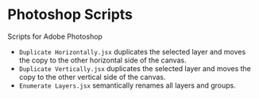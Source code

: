 # Photoshop Scripts

Scripts for Adobe Photoshop

- `Duplicate Horizontally.jsx` duplicates the selected layer and moves the copy to the other horizontal side of the canvas.
- `Duplicate Vertically.jsx` duplicates the selected layer and moves the copy to the other vertical side of the canvas.
- `Enumerate Layers.jsx` semantically renames all layers and groups.
